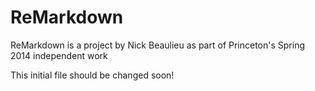 # ReMarkdown

ReMarkdown is a project by Nick Beaulieu as part of Princeton's Spring 2014 independent work

This initial file should be changed soon!


